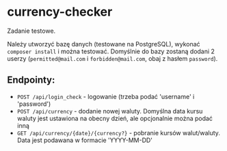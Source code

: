 # currency-checker

Zadanie testowe.

Należy utworzyć bazę danych (testowane na PostgreSQL), wykonać `composer install` i można testować. Domyślnie do bazy zostaną dodani 2 userzy (`permitted@mail.com` i `forbidden@mail.com`, obaj z hasłem `password`).

## Endpointy:
- `POST /api/login_check` - logowanie (trzeba podać 'username' i 'password')
- `POST /api/currency` - dodanie nowej waluty. Domyślna data kursu waluty jest ustawiona na obecny dzień, ale opcjonalnie można podać inną
- `GET /api/currency/{date}/{currency?}` - pobranie kursów walut/waluty. Data jest podawana w formacie 'YYYY-MM-DD'

